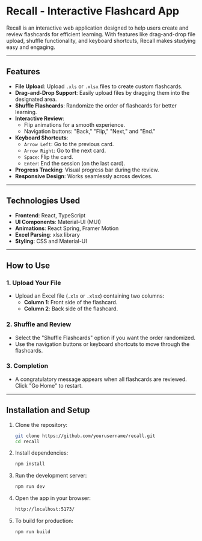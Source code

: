 # Recall - Interactive Flashcard App

Recall is an interactive web application designed to help users create and review flashcards for efficient learning. With features like drag-and-drop file upload, shuffle functionality, and keyboard shortcuts, Recall makes studying easy and engaging.

---

## Features

- **File Upload**: Upload `.xls` or `.xlsx` files to create custom flashcards.
- **Drag-and-Drop Support**: Easily upload files by dragging them into the designated area.
- **Shuffle Flashcards**: Randomize the order of flashcards for better learning.
- **Interactive Review**:
  - Flip animations for a smooth experience.
  - Navigation buttons: "Back," "Flip," "Next," and "End."
- **Keyboard Shortcuts**:
  - `Arrow Left`: Go to the previous card.
  - `Arrow Right`: Go to the next card.
  - `Space`: Flip the card.
  - `Enter`: End the session (on the last card).
- **Progress Tracking**: Visual progress bar during the review.
- **Responsive Design**: Works seamlessly across devices.

---

## Technologies Used

- **Frontend**: React, TypeScript
- **UI Components**: Material-UI (MUI)
- **Animations**: React Spring, Framer Motion
- **Excel Parsing**: xlsx library
- **Styling**: CSS and Material-UI

---

## How to Use

### 1. Upload Your File
- Upload an Excel file (`.xls` or `.xlsx`) containing two columns:
  - **Column 1**: Front side of the flashcard.
  - **Column 2**: Back side of the flashcard.

### 2. Shuffle and Review
- Select the "Shuffle Flashcards" option if you want the order randomized.
- Use the navigation buttons or keyboard shortcuts to move through the flashcards.

### 3. Completion
- A congratulatory message appears when all flashcards are reviewed. Click "Go Home" to restart.

---
## Installation and Setup

1. Clone the repository:
   ```bash
   git clone https://github.com/yourusername/recall.git
   cd recall
   
1. Install dependencies:
   ```bash
   npm install

   
1. Run the development server:
   ```bash
   npm run dev

1. Open the app in your browser:
   ```bash
   http://localhost:5173/

   
1. To build for production:
   ```bash
   npm run build
